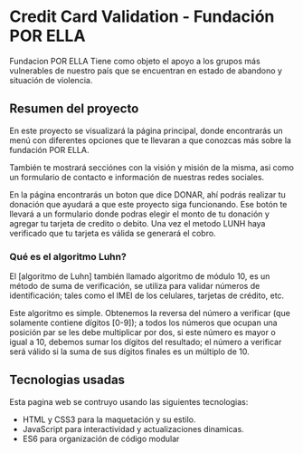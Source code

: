 # Credit Card Validation - Fundación POR ELLA 
Fundacion POR ELLA Tiene como objeto el apoyo a los grupos más vulnerables de nuestro país que se encuentran en estado de abandono y situación de violencia.

## Resumen del proyecto

En este proyecto se visualizará la página principal, donde encontrarás un menú con diferentes opciones que te llevaran a que conozcas más sobre la fundación POR ELLA. 

También te mostrará secciónes con la visión y misión de la misma, asi como un formulario de contacto e información de nuestras redes sociales.

En la página encontrarás un boton que dice DONAR,  ahí podrás realizar tu donación que ayudará a que este proyecto siga funcionando. Ese botón te llevará a un formulario donde podras elegir el monto de tu donación y agregar tu tarjeta de credito o debito. Una vez el metodo LUNH haya verificado que tu tarjeta es válida se generará el cobro.

### Qué es el algoritmo Luhn?

El [algoritmo de Luhn] también llamado algoritmo de módulo 10, es un método de suma de verificación,
se utiliza para validar números de identificación; tales como el IMEI de los
celulares, tarjetas de crédito, etc.

Este algoritmo es simple. Obtenemos la reversa del número a verificar (que
solamente contiene dígitos [0-9]); a todos los números que ocupan una posición
par se les debe multiplicar por dos, si este número es mayor o igual a 10,
debemos sumar los dígitos del resultado; el número a verificar será válido si
la suma de sus dígitos finales es un múltiplo de 10.

## Tecnologias usadas

Esta pagina web se contruyo usando las siguientes tecnologias:

* HTML y CSS3 para la maquetación y su estilo.
* JavaScript para interactividad y actualizaciones dinamicas.
* ES6 para organización de código modular
 









 




